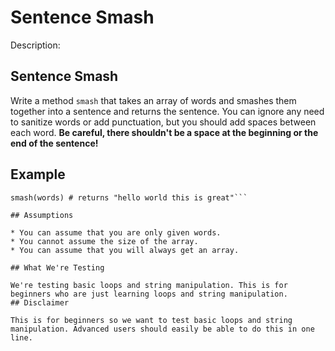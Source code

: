 # Sentence Smash
Description:
## Sentence Smash

Write a method ```smash``` that takes an array of words and smashes them together into a sentence and returns the sentence. You can ignore any need to sanitize words or add punctuation, but you should add spaces between each word. **Be careful, there shouldn't be a space at the beginning or the end of the sentence!**
## Example

```words = ['hello', 'world', 'this', 'is', 'great']
smash(words) # returns "hello world this is great"```

## Assumptions

* You can assume that you are only given words.
* You cannot assume the size of the array.
* You can assume that you will always get an array.

## What We're Testing

We're testing basic loops and string manipulation. This is for beginners who are just learning loops and string manipulation.
## Disclaimer

This is for beginners so we want to test basic loops and string manipulation. Advanced users should easily be able to do this in one line.
